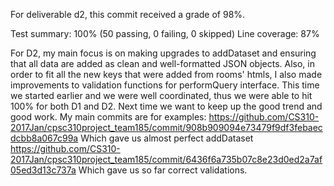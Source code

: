 For deliverable d2, this commit received a grade of 98%.

Test summary: 100% (50 passing, 0 failing, 0 skipped)
Line coverage: 87%

For D2, my main focus is on making upgrades to addDataset and ensuring that all data are added as clean and well-formatted JSON objects.
Also, in order to fit all the new keys that were added from rooms' htmls, I also made improvements to validation functions for performQuery
interface. This time we started earlier and we were well coordinated, thus we were able to hit 100% for both D1 and D2.
Next time we want to keep up the good trend and good work.
My main commits are for examples:
https://github.com/CS310-2017Jan/cpsc310project_team185/commit/908b909094e73479f9df3febaecdcbb8a067c99a
Which gave us almost perfect addDataset
https://github.com/CS310-2017Jan/cpsc310project_team185/commit/6436f6a735b07c8e23d0ed2a7af05ed3d13c737a
Which gave us so far correct validations.
